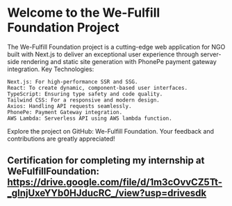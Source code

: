 # Welcome to the We-Fulfill Foundation Project

The We-Fulfill Foundation project is a cutting-edge web application for NGO built with Next.js to deliver an exceptional user experience through server-side rendering and static site generation with PhonePe payment gateway integration.
Key Technologies:

    Next.js: For high-performance SSR and SSG.
    React: To create dynamic, component-based user interfaces.
    TypeScript: Ensuring type safety and code quality.
    Tailwind CSS: For a responsive and modern design.
    Axios: Handling API requests seamlessly.
    PhonePe: Payment Gateway integration.
    AWS Lambda: Serverless API using AWS lambda function. 

Explore the project on GitHub: We-Fulfill Foundation. Your feedback and contributions are greatly appreciated!

## Certification for completing my internship at WeFulfillFoundation: https://drive.google.com/file/d/1m3cOvvCZ5Tt-_gInjUxeYYb0HJducRC_/view?usp=drivesdk
